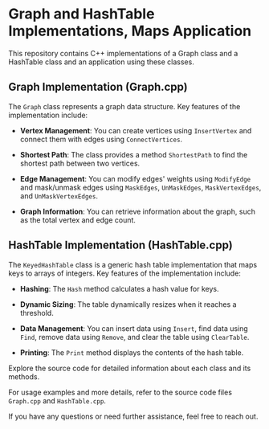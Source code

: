 # Graph and HashTable Implementations, Maps Application

This repository contains C++ implementations of a Graph class and a HashTable class and an application using these classes.

## Graph Implementation (Graph.cpp)

The `Graph` class represents a graph data structure. Key features of the implementation include:

- **Vertex Management**: You can create vertices using `InsertVertex` and connect them with edges using `ConnectVertices`.

- **Shortest Path**: The class provides a method `ShortestPath` to find the shortest path between two vertices.

- **Edge Management**: You can modify edges' weights using `ModifyEdge` and mask/unmask edges using `MaskEdges`, `UnMaskEdges`, `MaskVertexEdges`, and `UnMaskVertexEdges`.

- **Graph Information**: You can retrieve information about the graph, such as the total vertex and edge count.

## HashTable Implementation (HashTable.cpp)

The `KeyedHashTable` class is a generic hash table implementation that maps keys to arrays of integers. Key features of the implementation include:

- **Hashing**: The `Hash` method calculates a hash value for keys.

- **Dynamic Sizing**: The table dynamically resizes when it reaches a threshold.

- **Data Management**: You can insert data using `Insert`, find data using `Find`, remove data using `Remove`, and clear the table using `ClearTable`.

- **Printing**: The `Print` method displays the contents of the hash table.

Explore the source code for detailed information about each class and its methods.

For usage examples and more details, refer to the source code files `Graph.cpp` and `HashTable.cpp`.

If you have any questions or need further assistance, feel free to reach out.
